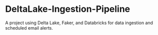 # DeltaLake-Ingestion-Pipeline
A project using Delta Lake, Faker, and Databricks for data ingestion and scheduled email alerts.
